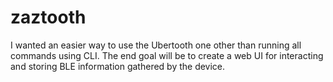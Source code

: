 # zaztooth
I wanted an easier way to use the Ubertooth one other than running all commands using CLI. The end goal will be to create a web UI for interacting and storing BLE information gathered by the device.
